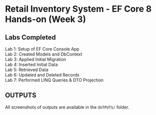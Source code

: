 # Retail Inventory System - EF Core 8 Hands-on (Week 3)

## Labs Completed

 Lab 1: Setup of EF Core Console App  
 Lab 2: Created Models and DbContext  
 Lab 3: Applied Initial Migration  
 Lab 4: Inserted Initial Data  
 Lab 5: Retrieved Data  
 Lab 6: Updated and Deleted Records  
 Lab 7: Performed LINQ Queries & DTO Projection  

## OUTPUTS
All screenshots of outputs are available in the `OUTPUTS/` folder.


